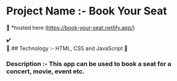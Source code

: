 # Project Name :- Book Your Seat
:beginner: *hosted here (https://book-your-seat.netlify.app/)

:heavy_check_mark:  
:small_red_triangle_down: ## Technology :- HTML, CSS and JavaScript :small_red_triangle_down: 

### Description :- This app can be used to book a seat for a concert, movie, event etc.



